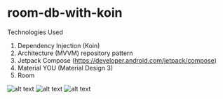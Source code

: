 # room-db-with-koin
Technologies Used
1. Dependency Injection (Koin)
2. Architecture (MVVM) repository pattern
3. Jetpack Compose (https://developer.android.com/jetpack/compose)
4. Material YOU (Material Design 3)
5. Room 


![alt text](https://github.com/ghaleprachan/room-db-with-koin/blob/main/imgs/delete_dialog.jpg?raw=true)      ![alt text](https://github.com/ghaleprachan/room-db-with-koin/blob/main/imgs/home.jpg?raw=true)      ![alt text](https://github.com/ghaleprachan/room-db-with-koin/blob/main/imgs/user_list.jpg?raw=true) 
